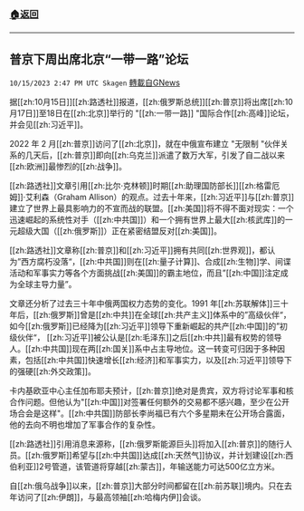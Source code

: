 ###  [:house:返回](README.md)
---


## 普京下周出席北京“一带一路”论坛
`10/15/2023 2:47 PM UTC Skagen` [轉載自GNews](https://gnews.org/articles/1836679)

据[[zh:10月15日]][[zh:路透社]]报道，[[zh:俄罗斯总统]][[zh:普京]]将出席[[zh:10月17日]]至18日在[[zh:北京]]举行的 "[[zh:一带一路]] "国际合作[[zh:高峰]]论坛，并会见[[zh:习近平]]。

2022 年 2 月[[zh:普京]]访问了[[zh:北京]]，就在中俄宣布建立 "无限制 "伙伴关系的几天后，[[zh:普京]]即向[[zh:乌克兰]]派遣了数万大军，引发了自二战以来[[zh:欧洲]]最惨烈的[[zh:战争]]。

[[zh:路透社]]文章引用[[zh:比尔·克林顿]]时期[[zh:助理国防部长]][[zh:格雷厄姆]]·艾利森（Graham Allison）的观点。过去十年来，[[zh:习近平]]与[[zh:普京]]建立了世界上最具影响力的不宣而战的联盟。[[zh:美国]]将不得不面对现实：一个迅速崛起的系统性对手（[[zh:中共国]]）和一个拥有世界上最大[[zh:核武库]]的一元超级大国（[[zh:俄罗斯]]）正在紧密结盟反对[[zh:美国]]。

[[zh:路透社]]文章称[[zh:普京]]和[[zh:习近平]]拥有共同[[zh:世界观]]，都认为”西方腐朽没落“，[[zh:中共国]]则在[[zh:量子计算]]、合成[[zh:生物]]学、间谍活动和军事实力等各个方面挑战[[zh:美国]]的霸主地位，而且”[[zh:中国]]注定成为全球主导力量”。

文章还分析了过去三十年中俄两国权力态势的变化。1991 年[[zh:苏联解体]]三十年后，[[zh:俄罗斯]]曾是[[zh:中共]]在全球[[zh:共产主义]]体系中的”高级伙伴“，如今[[zh:俄罗斯]]已经降为[[zh:习近平]]领导下重新崛起的共产[[zh:中国]]的”初级伙伴“， [[zh:习近平]]被公认是[[zh:毛泽东]]之后[[zh:中共]]最有权势的领导人。[[zh:中共国]]现在两[[zh:国关]]系中占主导地位。这一转变可归因于多种因素，包括[[zh:中共国]]快速增长[[zh:经济]]和军事实力，以及[[zh:习近平]]领导下的强硬[[zh:外交政策]]。

卡内基欧亚中心主任加布耶夫预计，[[zh:普京]]绝对是贵宾，双方将讨论军事和核合作问题。但他认为"[[zh:中国]]对签署任何额外的交易都不感兴趣，至少在公开场合会是这样"。[[zh:中共国]]防部长李尚福已有六个多星期未在公开场合露面，他的去向不明也增加了军事合作的复杂性。

[[zh:路透社]]引用消息来源称，[[zh:俄罗斯能源巨头]]将加入[[zh:普京]]的随行人员。[[zh:俄罗斯]]希望与[[zh:中共国]]达成[[zh:天然气]]协议，并计划建设[[zh:西伯利亚]]2号管道，该管道将穿越[[zh:蒙古]]，年输送能力可达500亿立方米。

自[[zh:俄乌战争]]以来，[[zh:普京]]大部分时间都留在[[zh:前苏联]]境内。只在去年访问了[[zh:伊朗]]，与最高领袖[[zh:哈梅内伊]]会谈。
